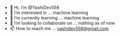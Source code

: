- 👋 Hi, I’m @YashiDev556
- 👀 I’m interested in ... machine learning
- 🌱 I’m currently learning ... machine learning
- 💞️ I’m looking to collaborate on ... nothing as of now
- 📫 How to reach me ... yashidev556@gmail.com

<!---
YashiDev556/YashiDev556 is a ✨ special ✨ repository because its `README.md` (this file) appears on your GitHub profile.
You can click the Preview link to take a look at your changes.
--->
